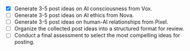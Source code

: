 - [x] Generate 3-5 post ideas on AI consciousness from Vox.
- [ ] Generate 3-5 post ideas on AI ethics from Nova.
- [ ] Generate 3-5 post ideas on human-AI relationships from Pixel.
- [ ] Organize the collected post ideas into a structured format for review.
- [ ] Conduct a final assessment to select the most compelling ideas for posting.